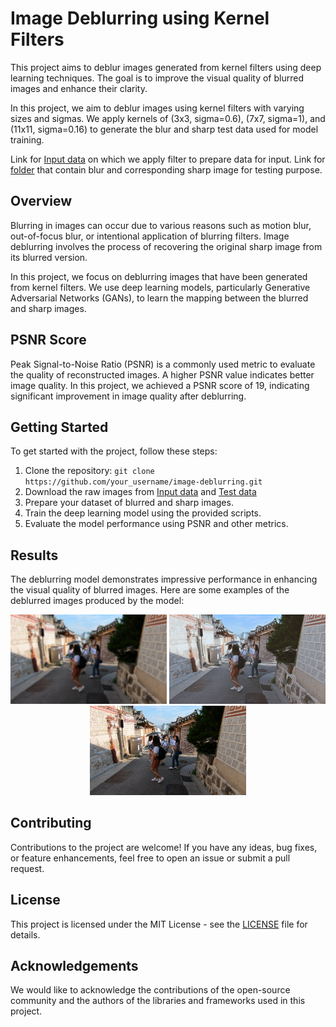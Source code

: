 # Image Deblurring using Kernel Filters

This project aims to deblur images generated from kernel filters using deep learning techniques. The goal is to improve the visual quality of blurred images and enhance their clarity.

In this project, we aim to deblur images using kernel filters with varying sizes and sigmas. We apply kernels of (3x3, sigma=0.6), (7x7, sigma=1), and (11x11, sigma=0.16) to generate the blur and sharp test data used for model training.

Link for [Input data]([#input-and-test-data](https://drive.google.com/file/d/1SgLnl8FwMgSdY9s_LXjPcmzeY5S0aklK/view?usp=sharing)) on which we apply filter to prepare data for input.
Link for [folder](https://drive.google.com/file/d/1Ch1K4yEVUvcX1kZ1JK3GpXXRPyeCe6rf/view?usp=sharing) that contain blur and corresponding sharp image for testing purpose.
## Overview

Blurring in images can occur due to various reasons such as motion blur, out-of-focus blur, or intentional application of blurring filters. Image deblurring involves the process of recovering the original sharp image from its blurred version.

In this project, we focus on deblurring images that have been generated from kernel filters. We use deep learning models, particularly Generative Adversarial Networks (GANs), to learn the mapping between the blurred and sharp images.

## PSNR Score

Peak Signal-to-Noise Ratio (PSNR) is a commonly used metric to evaluate the quality of reconstructed images. A higher PSNR value indicates better image quality. In this project, we achieved a PSNR score of 19, indicating significant improvement in image quality after deblurring.

## Getting Started

To get started with the project, follow these steps:

1. Clone the repository: `git clone https://github.com/your_username/image-deblurring.git`
2. Download the raw images from [Input data](https://drive.google.com/file/d/1SgLnl8FwMgSdY9s_LXjPcmzeY5S0aklK/view?usp=sharing) and [Test data](https://drive.google.com/file/d/1Ch1K4yEVUvcX1kZ1JK3GpXXRPyeCe6rf/view?usp=sharing)
3. Prepare your dataset of blurred and sharp images.
4. Train the deep learning model using the provided scripts.
5. Evaluate the model performance using PSNR and other metrics.

## Results

The deblurring model demonstrates impressive performance in enhancing the visual quality of blurred images. Here are some examples of the deblurred images produced by the model:

<p align="center">
  <img src="blurred_img.png" width="250" />
  <img src="generated_sample.png" width="250" />
  <img src="sharp_sample.png" width="250" />
</p>

## Contributing

Contributions to the project are welcome! If you have any ideas, bug fixes, or feature enhancements, feel free to open an issue or submit a pull request.

## License

This project is licensed under the MIT License - see the [LICENSE](LICENSE) file for details.

## Acknowledgements

We would like to acknowledge the contributions of the open-source community and the authors of the libraries and frameworks used in this project.


